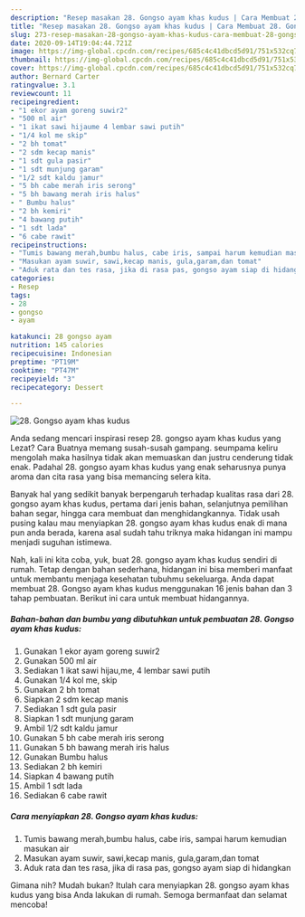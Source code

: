 ```yaml
---
description: "Resep masakan 28. Gongso ayam khas kudus | Cara Membuat 28. Gongso ayam khas kudus Yang Enak Banget"
title: "Resep masakan 28. Gongso ayam khas kudus | Cara Membuat 28. Gongso ayam khas kudus Yang Enak Banget"
slug: 273-resep-masakan-28-gongso-ayam-khas-kudus-cara-membuat-28-gongso-ayam-khas-kudus-yang-enak-banget
date: 2020-09-14T19:04:44.721Z
image: https://img-global.cpcdn.com/recipes/685c4c41dbcd5d91/751x532cq70/28-gongso-ayam-khas-kudus-foto-resep-utama.jpg
thumbnail: https://img-global.cpcdn.com/recipes/685c4c41dbcd5d91/751x532cq70/28-gongso-ayam-khas-kudus-foto-resep-utama.jpg
cover: https://img-global.cpcdn.com/recipes/685c4c41dbcd5d91/751x532cq70/28-gongso-ayam-khas-kudus-foto-resep-utama.jpg
author: Bernard Carter
ratingvalue: 3.1
reviewcount: 11
recipeingredient:
- "1 ekor ayam goreng suwir2"
- "500 ml air"
- "1 ikat sawi hijaume 4 lembar sawi putih"
- "1/4 kol me skip"
- "2 bh tomat"
- "2 sdm kecap manis"
- "1 sdt gula pasir"
- "1 sdt munjung garam"
- "1/2 sdt kaldu jamur"
- "5 bh cabe merah iris serong"
- "5 bh bawang merah iris halus"
- " Bumbu halus"
- "2 bh kemiri"
- "4 bawang putih"
- "1 sdt lada"
- "6 cabe rawit"
recipeinstructions:
- "Tumis bawang merah,bumbu halus, cabe iris, sampai harum kemudian masukan air"
- "Masukan ayam suwir, sawi,kecap manis, gula,garam,dan tomat"
- "Aduk rata dan tes rasa, jika di rasa pas, gongso ayam siap di hidangkan"
categories:
- Resep
tags:
- 28
- gongso
- ayam

katakunci: 28 gongso ayam 
nutrition: 145 calories
recipecuisine: Indonesian
preptime: "PT19M"
cooktime: "PT47M"
recipeyield: "3"
recipecategory: Dessert

---
```



![28. Gongso ayam khas kudus](https://img-global.cpcdn.com/recipes/685c4c41dbcd5d91/751x532cq70/28-gongso-ayam-khas-kudus-foto-resep-utama.jpg)

Anda sedang mencari inspirasi resep 28. gongso ayam khas kudus yang Lezat? Cara Buatnya memang susah-susah gampang. seumpama keliru mengolah maka hasilnya tidak akan memuaskan dan justru cenderung tidak enak. Padahal 28. gongso ayam khas kudus yang enak seharusnya punya aroma dan cita rasa yang bisa memancing selera kita.

Banyak hal yang sedikit banyak berpengaruh terhadap kualitas rasa dari 28. gongso ayam khas kudus, pertama dari jenis bahan, selanjutnya pemilihan bahan segar, hingga cara membuat dan menghidangkannya. Tidak usah pusing kalau mau menyiapkan 28. gongso ayam khas kudus enak di mana pun anda berada, karena asal sudah tahu triknya maka hidangan ini mampu menjadi suguhan istimewa.




Nah, kali ini kita coba, yuk, buat 28. gongso ayam khas kudus sendiri di rumah. Tetap dengan bahan sederhana, hidangan ini bisa memberi manfaat untuk membantu menjaga kesehatan tubuhmu sekeluarga. Anda dapat membuat 28. Gongso ayam khas kudus menggunakan 16 jenis bahan dan 3 tahap pembuatan. Berikut ini cara untuk membuat hidangannya.

<!--inarticleads1-->

##### Bahan-bahan dan bumbu yang dibutuhkan untuk pembuatan 28. Gongso ayam khas kudus:

1. Gunakan 1 ekor ayam goreng suwir2
1. Gunakan 500 ml air
1. Sediakan 1 ikat sawi hijau,me, 4 lembar sawi putih
1. Gunakan 1/4 kol me, skip
1. Gunakan 2 bh tomat
1. Siapkan 2 sdm kecap manis
1. Sediakan 1 sdt gula pasir
1. Siapkan 1 sdt munjung garam
1. Ambil 1/2 sdt kaldu jamur
1. Gunakan 5 bh cabe merah iris serong
1. Gunakan 5 bh bawang merah iris halus
1. Gunakan  Bumbu halus
1. Sediakan 2 bh kemiri
1. Siapkan 4 bawang putih
1. Ambil 1 sdt lada
1. Sediakan 6 cabe rawit




<!--inarticleads2-->

##### Cara menyiapkan 28. Gongso ayam khas kudus:

1. Tumis bawang merah,bumbu halus, cabe iris, sampai harum kemudian masukan air
1. Masukan ayam suwir, sawi,kecap manis, gula,garam,dan tomat
1. Aduk rata dan tes rasa, jika di rasa pas, gongso ayam siap di hidangkan




Gimana nih? Mudah bukan? Itulah cara menyiapkan 28. gongso ayam khas kudus yang bisa Anda lakukan di rumah. Semoga bermanfaat dan selamat mencoba!
